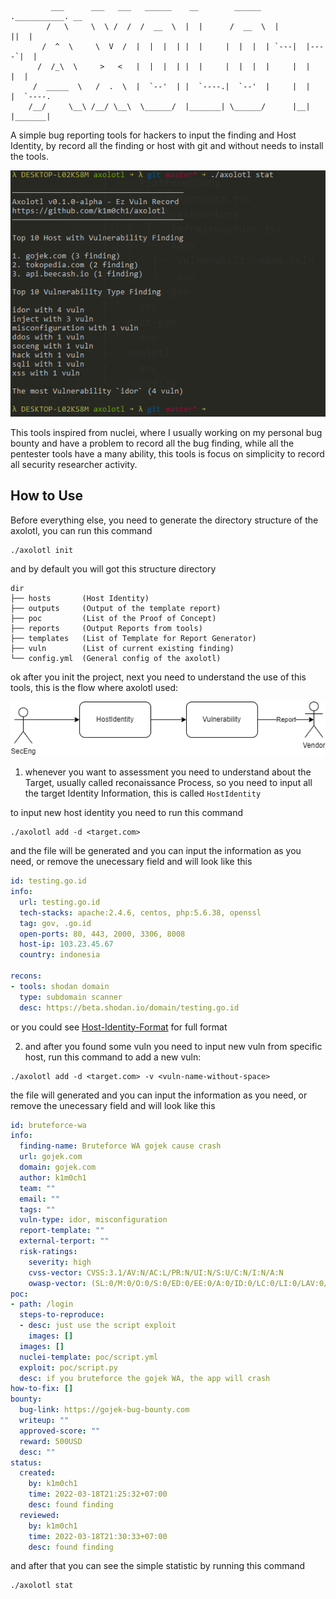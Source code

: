 ```
         ___      ___   ___   ______    __        ______   .___________. __
        /   \     \  \ /  /  /  __  \  |  |      /  __  \  |           ||  |
       /  ^  \     \  V  /  |  |  |  | |  |     |  |  |  | `---|  |----`|  |
      /  /_\  \     >   <   |  |  |  | |  |     |  |  |  |     |  |     |  |
     /  _____  \   /  .  \  |  `--'  | |  `----.|  `--'  |     |  |     |  `----.
    /__/     \__\ /__/ \__\  \______/  |_______| \______/      |__|     |_______|
```

A simple bug reporting tools for hackers to input the finding and Host Identity, by record all the finding or host with git and without needs to install the tools.

![The Finding simple statistic](.github/preview-1.png)

This tools inspired from nuclei, where I usually working on my personal bug bounty and have a problem to record all the bug finding, while all the pentester tools have a many ability, this tools is focus on simplicity to record all security researcher activity.

## How to Use

Before everything else, you need to generate the directory structure of the axolotl, you can run this command

```
./axolotl init
```

and by default you will got this structure directory

```
dir
├── hosts       (Host Identity)
├── outputs     (Output of the template report)
├── poc         (List of the Proof of Concept)
├── reports     (Output Reports from tools)
├── templates   (List of Template for Report Generator)
├── vuln        (List of current existing finding)
└── config.yml  (General config of the axolotl)
```

ok after you init the project, next you need to understand the use of this tools, this is the flow where axolotl used:

![The Simple flow of Axolotl](.github/flow-axolotl.png)


1. whenever you want to assessment you need to understand about the Target, usually called reconaissance Process, so you need to input all the target Identity Information, this is called `HostIdentity` 

to input new host identity you need to run this command

```
./axolotl add -d <target.com>
```

and the file will be generated and you can input the information as you need, or remove the unecessary field and will look like this

```yml
id: testing.go.id
info:
  url: testing.go.id
  tech-stacks: apache:2.4.6, centos, php:5.6.38, openssl
  tag: gov, .go.id
  open-ports: 80, 443, 2000, 3306, 8008
  host-ip: 103.23.45.67
  country: indonesia

recons:
- tools: shodan domain
  type: subdomain scanner
  desc: https://beta.shodan.io/domain/testing.go.id
```

or you could see [Host-Identity-Format](.github/doc/Host-Identity-Format.md) for full format

2. and after you found some vuln you need to input new vuln from specific host, run this command to add a new vuln:

```
./axolotl add -d <target.com> -v <vuln-name-without-space>
```

the file will generated and you can input the information as you need, or remove the unecessary field and will look like this

```yaml
id: bruteforce-wa
info:
  finding-name: Bruteforce WA gojek cause crash
  url: gojek.com
  domain: gojek.com
  author: k1m0ch1
  team: ""
  email: ""
  tags: ""
  vuln-type: idor, misconfiguration
  report-template: ""
  external-terport: ""
  risk-ratings:
    severity: high
    cvss-vector: CVSS:3.1/AV:N/AC:L/PR:N/UI:N/S:U/C:N/I:N/A:N
    owasp-vector: (SL:0/M:0/O:0/S:0/ED:0/EE:0/A:0/ID:0/LC:0/LI:0/LAV:0/LAC:0/FD:0/RD:0/NC:0/PV:0)
poc:
- path: /login
  steps-to-reproduce:
  - desc: just use the script exploit
    images: []
  images: []
  nuclei-template: poc/script.yml
  exploit: poc/script.py
  desc: if you bruteforce the gojek WA, the app will crash
how-to-fix: []
bounty:
  bug-link: https://gojek-bug-bounty.com
  writeup: ""
  approved-score: ""
  reward: 500USD
  desc: ""
status:
  created:
    by: k1m0ch1
    time: 2022-03-18T21:25:32+07:00
    desc: found finding
  reviewed:
    by: k1m0ch1
    time: 2022-03-18T21:30:33+07:00
    desc: found finding
```

and after that you can see the simple statistic by running this command

```
./axolotl stat
```

